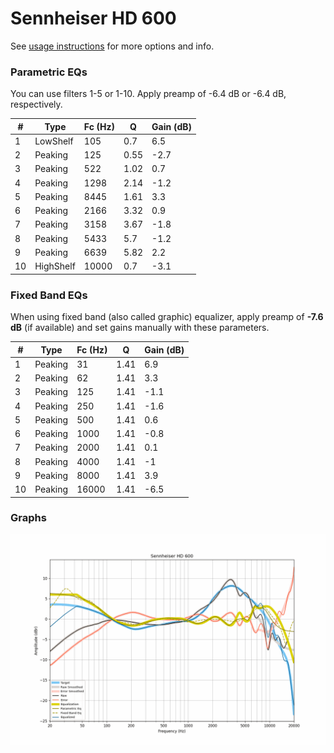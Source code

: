 # Sennheiser HD 600
See [usage instructions](https://github.com/jaakkopasanen/AutoEq#usage) for more options and info.

### Parametric EQs
You can use filters 1-5 or 1-10. Apply preamp of -6.4 dB or -6.4 dB, respectively.

|   # | Type      |   Fc (Hz) |    Q |   Gain (dB) |
|-----|-----------|-----------|------|-------------|
|   1 | LowShelf  |       105 | 0.7  |         6.5 |
|   2 | Peaking   |       125 | 0.55 |        -2.7 |
|   3 | Peaking   |       522 | 1.02 |         0.7 |
|   4 | Peaking   |      1298 | 2.14 |        -1.2 |
|   5 | Peaking   |      8445 | 1.61 |         3.3 |
|   6 | Peaking   |      2166 | 3.32 |         0.9 |
|   7 | Peaking   |      3158 | 3.67 |        -1.8 |
|   8 | Peaking   |      5433 | 5.7  |        -1.2 |
|   9 | Peaking   |      6639 | 5.82 |         2.2 |
|  10 | HighShelf |     10000 | 0.7  |        -3.1 |

### Fixed Band EQs
When using fixed band (also called graphic) equalizer, apply preamp of **-7.6 dB** (if available) and set gains manually with these parameters.

|   # | Type    |   Fc (Hz) |    Q |   Gain (dB) |
|-----|---------|-----------|------|-------------|
|   1 | Peaking |        31 | 1.41 |         6.9 |
|   2 | Peaking |        62 | 1.41 |         3.3 |
|   3 | Peaking |       125 | 1.41 |        -1.1 |
|   4 | Peaking |       250 | 1.41 |        -1.6 |
|   5 | Peaking |       500 | 1.41 |         0.6 |
|   6 | Peaking |      1000 | 1.41 |        -0.8 |
|   7 | Peaking |      2000 | 1.41 |         0.1 |
|   8 | Peaking |      4000 | 1.41 |        -1   |
|   9 | Peaking |      8000 | 1.41 |         3.9 |
|  10 | Peaking |     16000 | 1.41 |        -6.5 |

### Graphs
![](./Sennheiser%20HD%20600.png)
